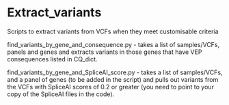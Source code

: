 # Extract_variants
Scripts to extract variants from VCFs when they meet customisable criteria

find_variants_by_gene_and_consequence.py - takes a list of samples/VCFs, panels and genes and extracts variants in those genes that have VEP consequences listed in CQ_dict.

find_variants_by_gene_and_SpliceAI_score.py - takes a list of samples/VCFs, and a panel of genes (to be added in the script) and pulls out variants from the VCFs with SpliceAI scores of 0.2 or greater (you need to point to your copy of the SpliceAI files in the code). 
